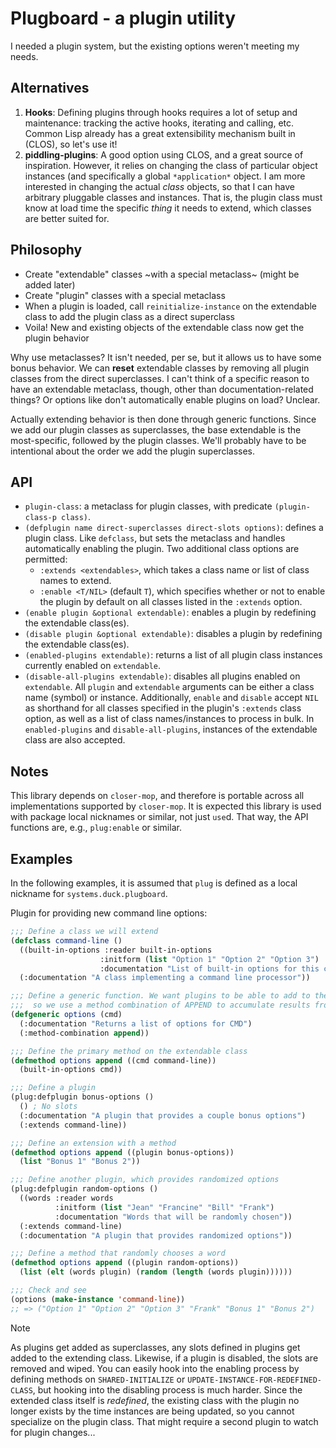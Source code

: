 # Plugboard - a plugin utility

I needed a plugin system, but the existing options weren't meeting my needs.

## Alternatives

1. **Hooks**: Defining plugins through hooks requires a lot of setup and
maintenance: tracking the active hooks, iterating and calling, etc. Common Lisp
already has a great extensibility mechanism built in (CLOS), so let's use it!
2. **piddling-plugins**: A good option using CLOS, and a great source of
inspiration. However, it relies on changing the class of particular object
instances (and specifically a global `*application*` object. I am more interested
in changing the actual _class_ objects, so that I can have arbitrary pluggable
classes and instances. That is, the plugin class must know at load time the
specific _thing_ it needs to extend, which classes are better suited for.

## Philosophy

* Create "extendable" classes ~with a special metaclass~ (might be added later)
* Create "plugin" classes with a special metaclass
* When a plugin is loaded, call `reinitialize-instance` on the extendable class
to add the plugin class as a direct superclass
* Voila! New and existing objects of the extendable class now get the plugin behavior

Why use metaclasses? It isn't needed, per se, but it allows us to have some
bonus behavior. We can **reset** extendable classes by removing all plugin classes
from the direct superclasses. I can't think of a specific reason to have an extendable
metaclass, though, other than documentation-related things? Or options like don't
automatically enable plugins on load? Unclear.

Actually extending behavior is then done through generic functions. Since we add our
plugin classes as superclasses, the base extendable is the most-specific, followed
by the plugin classes. We'll probably have to be intentional about the order we
add the plugin superclasses.

## API

* `plugin-class`: a metaclass for plugin classes, with predicate `(plugin-class-p class)`.
* `(defplugin name direct-superclasses direct-slots options)`: defines a plugin class.
Like `defclass`, but sets the metaclass and handles automatically enabling the plugin.
Two additional class options are permitted:
  * `:extends <extendables>`, which takes a class name or list of class names to extend.
  * `:enable <T/NIL>` (default `T`), which specifies whether or not to enable the plugin
  by default on all classes listed in the `:extends` option.
* `(enable plugin &optional extendable)`: enables a plugin by redefining the extendable
class(es).
* `(disable plugin &optional extendable)`: disables a plugin by redefining the extendable
class(es).
* `(enabled-plugins extendable)`: returns a list of all plugin class instances currently
enabled on `extendable`.
* `(disable-all-plugins extendable)`: disables all plugins enabled on `extendable`.
All `plugin` and `extendable` arguments can be either a class name (symbol) or instance.
Additionally, `enable` and `disable` accept `NIL` as shorthand for all classes specified in
the plugin's `:extends` class option, as well as a list of class names/instances to process
in bulk. In `enabled-plugins` and `disable-all-plugins`, instances of the extendable class
are also accepted.

## Notes

This library depends on `closer-mop`, and therefore is portable across all implementations
supported by `closer-mop`. It is expected this library is used with package local nicknames
or similar, not just `use`d. That way, the API functions are, e.g., `plug:enable` or similar.

## Examples

In the following examples, it is assumed that `plug` is defined as a local nickname for
`systems.duck.plugboard`.

Plugin for providing new command line options:
```lisp
;;; Define a class we will extend
(defclass command-line ()
  ((built-in-options :reader built-in-options
                    :initform (list "Option 1" "Option 2" "Option 3")
                    :documentation "List of built-in options for this command"))
  (:documentation "A class implementing a command line processor"))

;;; Define a generic function. We want plugins to be able to add to the list of options,
;;;  so we use a method combination of APPEND to accumulate results from all plugins
(defgeneric options (cmd)
  (:documentation "Returns a list of options for CMD")
  (:method-combination append))

;;; Define the primary method on the extendable class
(defmethod options append ((cmd command-line))
  (built-in-options cmd))

;;; Define a plugin
(plug:defplugin bonus-options ()
  () ; No slots
  (:documentation "A plugin that provides a couple bonus options")
  (:extends command-line))

;;; Define an extension with a method
(defmethod options append ((plugin bonus-options))
  (list "Bonus 1" "Bonus 2"))

;;; Define another plugin, which provides randomized options
(plug:defplugin random-options ()
  ((words :reader words
          :initform (list "Jean" "Francine" "Bill" "Frank")
          :documentation "Words that will be randomly chosen"))
  (:extends command-line)
  (:documentation "A plugin that provides randomized options"))

;;; Define a method that randomly chooses a word
(defmethod options append ((plugin random-options))
  (list (elt (words plugin) (random (length (words plugin))))))

;;; Check and see
(options (make-instance 'command-line))
;; => ("Option 1" "Option 2" "Option 3" "Frank" "Bonus 1" "Bonus 2")
```

> [!NOTE]
> As plugins get added as superclasses, any slots defined in plugins get added to the extending
> class. Likewise, if a plugin is disabled, the slots are removed and wiped. You can easily
> hook into the enabling process by defining methods on `SHARED-INITIALIZE` or
> `UPDATE-INSTANCE-FOR-REDEFINED-CLASS`, but hooking into the disabling process is much harder.
> Since the extended class itself is _redefined_, the existing class with the plugin no longer
> exists by the time instances are being updated, so you cannot specialize on the plugin class.
> That might require a second plugin to watch for plugin changes...

